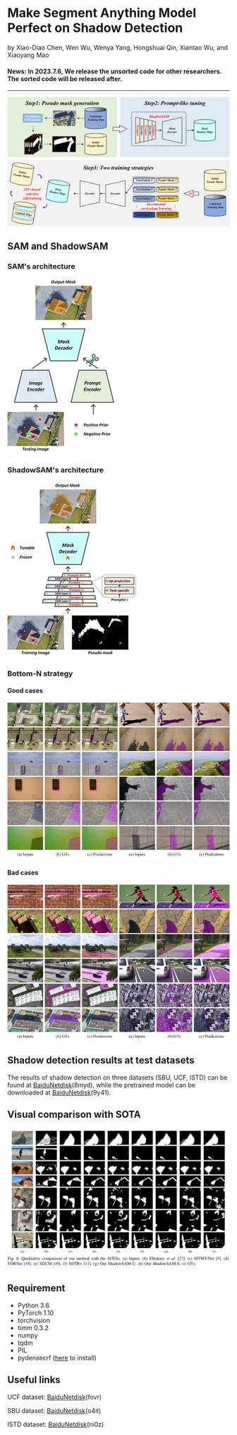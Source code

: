# Make Segment Anything Model Perfect on Shadow Detection
by Xiao-Diao Chen, Wen Wu, Wenya Yang, Hongshuai Qin, Xiantao Wu, and Xiaoyang Mao

#### News: In 2023.7.6, We release the unsorted code for other researchers. The sorted code will be released after.

***
![ShadowSAM](figs/overview.jpg)

## SAM and ShadowSAM
### SAM's architecture
![SAM](figs/SAM.jpg)
### ShadowSAM's architecture
![ShadowSAM](figs/ShadowSAM.jpg)

### Bottom-N strategy
#### Good cases
![good](figs/good_cases.jpg)
#### Bad cases
![bad](figs/bad_cases.jpg)

## Shadow detection results at test datasets
The results of shadow detection on three datasets (SBU, UCF, ISTD) can be found at [BaiduNetdisk](https://pan.baidu.com/s/1v3yflIR3kn6QyC1OLzl_eQ)(8myd), while the pretrained model can be downloaded at [BaiduNetdisk](https://pan.baidu.com/s/1AC60G2H0ctYegHhzxDsWLQ?pwd=9y41)(9y41).

## Visual comparison with SOTA
![result](figs/results.jpg)



## Requirement
* Python 3.6
* PyTorch 1.10
* torchvision
* timm 0.3.2
* numpy
* tqdm
* PIL
* pydensecrf ([here](https://github.com/Andrew-Qibin/dss_crf) to install)


## Useful links
UCF dataset: [BaiduNetdisk](https://pan.baidu.com/s/1xijuxXullcGNkMkFK_reUQ)(fovr)

SBU dataset: [BaiduNetdisk](https://pan.baidu.com/s/19-k2aZUXnQOlwkcgROb3hA)(o4it)

ISTD dataset: [BaiduNetdisk](https://pan.baidu.com/s/1AwjUwTVRZJSWTYiSGUpJAw)(ni0z)

